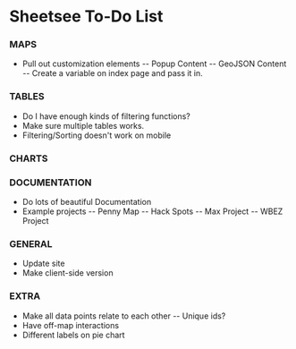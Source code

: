 # Sheetsee To-Do List

### MAPS
- Pull out customization elements
-- Popup Content
-- GeoJSON Content
-- Create a variable on index page and pass it in. 

### TABLES
- Do I have enough kinds of filtering functions?
- Make sure multiple tables works. 
- Filtering/Sorting doesn't work on mobile

### CHARTS

### DOCUMENTATION
- Do lots of beautiful Documentation
- Example projects
-- Penny Map
-- Hack Spots
-- Max Project
-- WBEZ Project

### GENERAL  
- Update site
- Make client-side version

### EXTRA
- Make all data points relate to each other
-- Unique ids?	
- Have off-map interactions
- Different labels on pie chart
